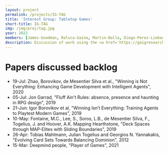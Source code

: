 ```yaml
---
layout: project
permalink: /projects/IG-TAG
title: 'Interest Group: Tabletop Games'
short-title: IG-TAG
img: /img/proj/tag.jpg
year: 2022
members: [James-Goodman, Raluca-Gaina, Martin-Balla, Diego-Perez-Liebana, George-Long, Simon-Lucas]
description: Discussion of work using the <a href='https://gaigresearch.github.io/projects/TAG'>Tabletop Games Framework (TAG)</a> and reading group for papers on tabletop board games (primarily in the context of AI).
---
```


# Papers discussed backlog

- 19-Jul: Zhao, Borovikov, de Mesentier Silva et al., "Winning is Not Everything: Enhancing Game Development with Intelligent Agents", 2020
- 05-Jul: Jon Garrad, "Fluff Ain't Rules: absence, presence and haunting in RPG design", 2019
- 21-Jun: Igor Borovikov et al, "Winning Isn’t Everything: Training Agents to Playtest Modern Games", 2019
- 10-May: Fontaine, M.C., Lee, S., Soros, L.B., de Mesentier Silva, F., Togelius, J. and Hoover, A.K.	Mapping Hearthstone, "Deck Spaces through MAP-Elites with Sliding Boundaries", 2019
- 26-Apr: Tobias Mahlmann, Julian Togelius and Georgios N. Yannakakis, "Evolving Card Sets Towards Balancing Dominion", 2012
- 15-Mar: Deepmind people, "Player of Games", 2021